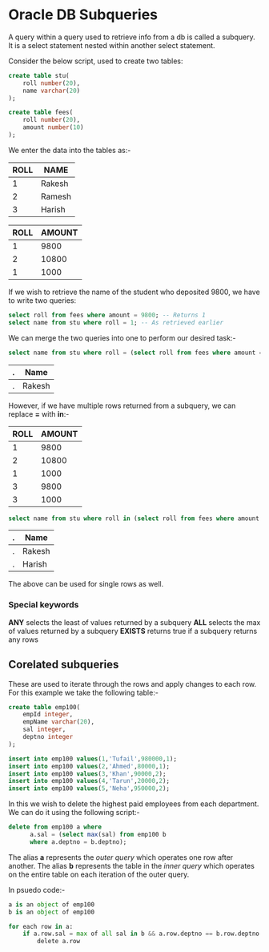 # Oracle DB Subqueries

A query within a query used to retrieve info from a db is called a subquery. It is a select statement nested within another select statement.

Consider the below script, used to create two tables:

```SQL
create table stu(
	roll number(20),
	name varchar(20)
);

create table fees(
	roll number(20),
	amount number(10)
);
```

We enter the data into the tables as:-

ROLL | NAME
--- | ---
1 | Rakesh
2 | Ramesh
3 | Harish

ROLL | AMOUNT
--- | ---
1 | 9800
2 | 10800
1 | 1000

If we wish to retrieve the name of the student who deposited 9800, we have to write two queries:

```SQL
select roll from fees where amount = 9800; -- Returns 1
select name from stu where roll = 1; -- As retrieved earlier
```

We can merge the two queries into one to perform our desired task:-

```SQL
select name from stu where roll = (select roll from fees where amount = 9800);
```

 .| Name
 --- | ---
 . | Rakesh

However, if we have multiple rows returned from a subquery, we can replace **=** with **in**:-

ROLL | AMOUNT
--- | ---
1 | 9800
2 | 10800
1 | 1000
3 | 9800
3 | 1000

```SQL
select name from stu where roll in (select roll from fees where amount = 9800);
```

. | Name
 --- | ---
. | Rakesh
. | Harish

The above can be used for single rows as well.

### Special keywords

**ANY** selects the least of values returned by a subquery
**ALL** selects the max of values returned by a subquery
**EXISTS** returns true if a subquery returns any rows

## Corelated subqueries

These are used to iterate through the rows and apply changes to each row. For this example we take the following table:-

```SQL
create table emp100(
    empId integer,
    empName varchar(20),
    sal integer,
    deptno integer
);

insert into emp100 values(1,'Tufail',980000,1);
insert into emp100 values(2,'Ahmed',80000,1);
insert into emp100 values(3,'Khan',90000,2);
insert into emp100 values(4,'Tarun',20000,2);
insert into emp100 values(5,'Neha',950000,2);
```

In this we wish to delete the highest paid employees from each department. We can do it using the following script:-

```SQL
delete from emp100 a where
      a.sal = (select max(sal) from emp100 b 
      where a.deptno = b.deptno);
```

The alias **a** represents the *outer query* which operates one row after another. The alias **b** represents the table in the *inner query* which operates on the entire table on each iteration of the outer query.

In psuedo code:-

```Python
a is an object of emp100
b is an object of emp100

for each row in a:
	if a.row.sal = max of all sal in b && a.row.deptno == b.row.deptno:
		delete a.row
```


